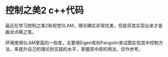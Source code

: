 # 控制之美2 c++代码

最近在学习控制之美2和视觉SLAM，理论确实非常优美，但是将其实现出来才是画龙点睛之笔。

环境使用SLAM里面的一些库，主要用Eigen库和Pangolin来试图实现其中控制方法，来提升自己的理论到实践的水平，掌握其中库的用法，仅作参考。
